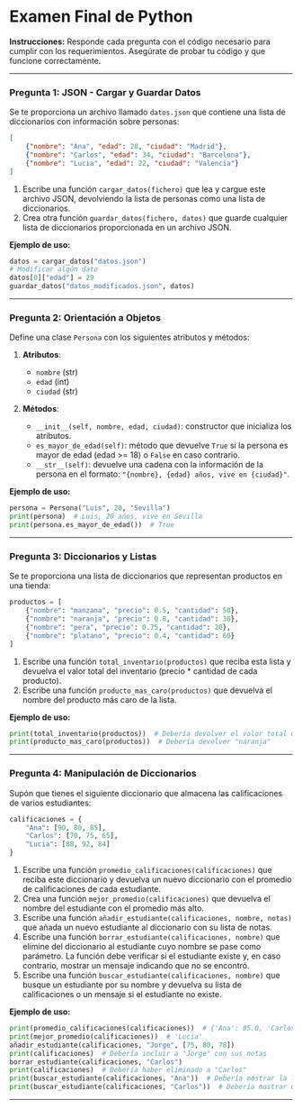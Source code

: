 # **Examen Final de Python**

**Instrucciones:** Responde cada pregunta con el código necesario para cumplir con los requerimientos. Asegúrate de probar tu código y que funcione correctamente.

---

### **Pregunta 1: JSON - Cargar y Guardar Datos**
Se te proporciona un archivo llamado `datos.json` que contiene una lista de diccionarios con información sobre personas:

```json
[
    {"nombre": "Ana", "edad": 28, "ciudad": "Madrid"},
    {"nombre": "Carlos", "edad": 34, "ciudad": "Barcelona"},
    {"nombre": "Lucia", "edad": 22, "ciudad": "Valencia"}
]
```

1. Escribe una función `cargar_datos(fichero)` que lea y cargue este archivo JSON, devolviendo la lista de personas como una lista de diccionarios.
2. Crea otra función `guardar_datos(fichero, datos)` que guarde cualquier lista de diccionarios proporcionada en un archivo JSON.

**Ejemplo de uso:**
```python
datos = cargar_datos("datos.json")
# Modificar algún dato
datos[0]["edad"] = 29
guardar_datos("datos_modificados.json", datos)
```

---

### **Pregunta 2: Orientación a Objetos**
Define una clase `Persona` con los siguientes atributos y métodos:

1. **Atributos**:
   - `nombre` (str)
   - `edad` (int)
   - `ciudad` (str)

2. **Métodos**:
   - `__init__(self, nombre, edad, ciudad)`: constructor que inicializa los atributos.
   - `es_mayor_de_edad(self)`: método que devuelve `True` si la persona es mayor de edad (edad >= 18) o `False` en caso contrario.
   - `__str__(self)`: devuelve una cadena con la información de la persona en el formato: `"{nombre}, {edad} años, vive en {ciudad}"`.

**Ejemplo de uso:**
```python
persona = Persona("Luis", 20, "Sevilla")
print(persona)  # Luis, 20 años, vive en Sevilla
print(persona.es_mayor_de_edad())  # True
```

---

### **Pregunta 3: Diccionarios y Listas**
Se te proporciona una lista de diccionarios que representan productos en una tienda:

```python
productos = [
    {"nombre": "manzana", "precio": 0.5, "cantidad": 50},
    {"nombre": "naranja", "precio": 0.8, "cantidad": 30},
    {"nombre": "pera", "precio": 0.75, "cantidad": 20},
    {"nombre": "platano", "precio": 0.4, "cantidad": 60}
]
```

1. Escribe una función `total_inventario(productos)` que reciba esta lista y devuelva el valor total del inventario (precio * cantidad de cada producto).
2. Escribe una función `producto_mas_caro(productos)` que devuelva el nombre del producto más caro de la lista.

**Ejemplo de uso:**
```python
print(total_inventario(productos))  # Debería devolver el valor total del inventario
print(producto_mas_caro(productos))  # Debería devolver "naranja"
```

---

### **Pregunta 4: Manipulación de Diccionarios**
Supón que tienes el siguiente diccionario que almacena las calificaciones de varios estudiantes:

```python
calificaciones = {
    "Ana": [90, 80, 85],
    "Carlos": [70, 75, 65],
    "Lucia": [88, 92, 84]
}
```

1. Escribe una función `promedio_calificaciones(calificaciones)` que reciba este diccionario y devuelva un nuevo diccionario con el promedio de calificaciones de cada estudiante.
2. Crea una función `mejor_promedio(calificaciones)` que devuelva el nombre del estudiante con el promedio más alto.
3. Escribe una función `añadir_estudiante(calificaciones, nombre, notas)` que añada un nuevo estudiante al diccionario con su lista de notas.
4. Escribe una función `borrar_estudiante(calificaciones, nombre)` que elimine del diccionario al estudiante cuyo nombre se pase como parámetro. La función debe verificar si el estudiante existe y, en caso contrario, mostrar un mensaje indicando que no se encontró.
5. Escribe una función `buscar_estudiante(calificaciones, nombre)` que busque un estudiante por su nombre y devuelva su lista de calificaciones o un mensaje si el estudiante no existe.

**Ejemplo de uso:**
```python
print(promedio_calificaciones(calificaciones))  # {'Ana': 85.0, 'Carlos': 70.0, 'Lucia': 88.0}
print(mejor_promedio(calificaciones))  # 'Lucia'
añadir_estudiante(calificaciones, "Jorge", [75, 80, 78])
print(calificaciones)  # Debería incluir a "Jorge" con sus notas
borrar_estudiante(calificaciones, "Carlos")
print(calificaciones)  # Debería haber eliminado a "Carlos"
print(buscar_estudiante(calificaciones, "Ana"))  # Debería mostrar la lista de calificaciones de Ana
print(buscar_estudiante(calificaciones, "Carlos"))  # Debería mostrar un mensaje indicando que no existe

```

---
